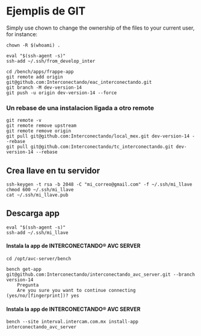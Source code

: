 # Ejemplis de GIT

Simply use chown to change the ownership of the files to your current user, for instance:
```
chown -R $(whoami) .
```
```
eval "$(ssh-agent -s)" 
ssh-add ~/.ssh/from_develop_inter 

cd /bench/apps/frappe-app 
git remote add origin git@github.com:Interconectando/eac_interconectando.git 
git branch -M dev-version-14 
git push -u origin dev-version-14 --force 
```

### Un rebase de una instalacion ligada a otro remote
```
git remote -v
git remote remove upstream
git remote remove origin
git pull git@github.com:Interconectando/local_mex.git dev-version-14 --rebase
git pull git@github.com:Interconectando/tc_interconectando.git dev-version-14 --rebase
```

## Crea llave en tu servidor
```
ssh-keygen -t rsa -b 2048 -C "mi_correo@gmail.com" -f ~/.ssh/mi_llave 
chmod 600 ~/.ssh/mi_llave
cat ~/.ssh/mi_llave.pub
```

## Descarga app
```
eval "$(ssh-agent -s)" 
ssh-add ~/.ssh/mi_llave
``` 
#### Instala la app de INTERCONECTANDO® AVC SERVER
```
cd /opt/avc-server/bench

bench get-app git@github.com:Interconectando/interconectando_avc_server.git --branch version-14
	Pregunta
	Are you sure you want to continue connecting (yes/no/[fingerprint])? yes
```

#### Instala la app de INTERCONECTANDO® AVC SERVER
```
bench --site interval.intercam.com.mx install-app interconectando_avc_server
```

